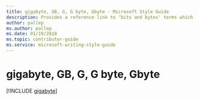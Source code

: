 ```yaml
---
title: gigabyte, GB, G, G byte, Gbyte - Microsoft Style Guide
description: Provides a reference link to 'bits and bytes' terms which includes 'gigabyte', 'GB', 'G', 'G byte', or 'Gbyte'.
author: pallep
ms.author: pallep
ms.date: 01/19/2018
ms.topic: contributor-guide
ms.service: microsoft-writing-style-guide
---
```


# gigabyte, GB, G, G byte, Gbyte

[!INCLUDE [gigabyte](~/../includes/gigabyte.md)]
